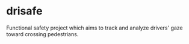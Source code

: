 # drisafe
Functional safety project which aims to track and analyze drivers' gaze toward crossing pedestrians.
